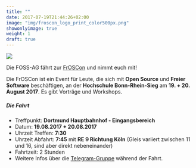 ```yaml
---
title: ""
date: 2017-07-19T21:44:26+02:00
image: "img/froscon_logo_print_color500px.png"
showonlyimage: true
weight: 1
draft: true
---
```


<img src="/img/froscon_logo_print_color500px.png" style="">

Die FOSS-AG fährt zur [FrOSCon](https://www.froscon.de/) und nimmt euch mit!

Die FrOSCon ist ein Event für Leute, die sich mit **Open Source** und **Freier Software** beschäftigen, an der **Hochschule Bonn-Rhein-Sieg** am **19. + 20. August 2017**. Es gibt Vorträge und Workshops.

##### Die Fahrt
- Treffpunkt: **Dortmund Hauptbahnhof - Eingangsbereich**
- Datum: **19.08.2017 + 20.08.2017**
- Uhrzeit Treffen: **7:30**
- Uhrzeit Abfahrt: **7:45** mit **RE 9 Richtung Köln** (Gleis variiert zwischen 11 und 16, sind aber direkt nebeneinander)
- Fahrtzeit: 2 Stunden
- Weitere Infos über die [Telegram-Gruppe](https://t.me/joinchat/AT1NaEQtaRIMjRGKRa8UDQ) während der Fahrt.
